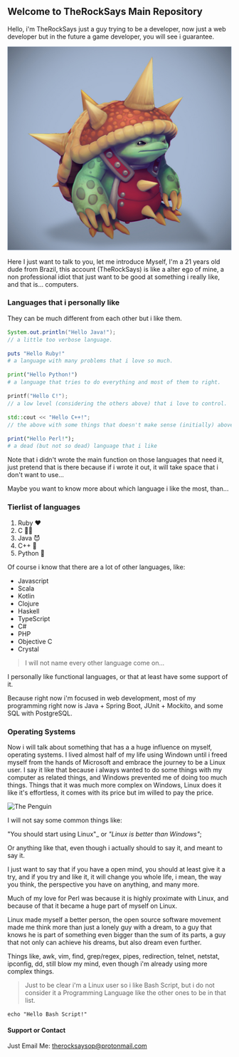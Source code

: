 

## Welcome to TheRockSays Main Repository

Hello, i'm TheRockSays just a guy trying to be a developer, now just a web developer but in the future a game developer, you will see i guarantee.

![rammus-lol](/main-image-rammus.jpg)

Here I just want to talk to you, let me introduce Myself, I'm a 21 years old dude from Brazil, this account (TheRockSays) is like a alter ego of mine, a non professional idiot that just want to be good at something i really like, and that is... computers.


### Languages that i personally like

They can be much different from each other but i like them.

```java
System.out.println("Hello Java!");
// a little too verbose language.
```
```ruby
puts "Hello Ruby!"
# a language with many problems that i love so much.
```
```python
print("Hello Python!")
# a language that tries to do everything and most of them to right.
```
```c
printf("Hello C!");
// a low level (considering the others above) that i love to control.
```
```cpp
std::cout << "Hello C++!";
// the above with some things that doesn't make sense (initially) above it.
```
```perl
print("Hello Perl!");
# a dead (but not so dead) language that i like
```
Note that i didn't wrote the main function on those languages that need it, just pretend that is there because if i wrote it out, it will take space that i don't want to use...

Maybe you want to know more about which language i like the most, than...
### Tierlist of languages

1. Ruby ♥️
2. C 🧑‍🔧
3. Java :smiling_imp:
4. C++ 💫
5. Python 🤟


Of course i know that there are a lot of other languages, like:
- Javascript
- Scala
- Kotlin
- Clojure
- Haskell
- TypeScript
- C#
- PHP
- Objective C
- Crystal 

> I will not name every other language come on...

I personally like functional languages, or that at least have some support of it.

Because right now i'm focused in web development, most of my programming right now is Java + Spring Boot, JUnit + Mockito, and some SQL with PostgreSQL.

### Operating Systems

Now i will talk about something that has a a huge influence on myself, operating systems.
I lived almost half of my life using Windown until i freed myself from the hands of Microsoft and embrace the journey to be a Linux user.
I say it like that because i always wanted to do some things with my computer as related things, and Windows prevented me of doing too much things.
Things that it was much more complex on Windows, Linux does it like it's effortless, it comes with its price but im willed to pay the price.

![The Penguin](https://upload.wikimedia.org/wikipedia/commons/3/35/Tux.svg)

I will not say some common things like: 

"You should start using Linux"_ or _"Linux is better than Windows"_;

Or anything like that, even though i actually should to say it, and meant to say it.

I just want to say that if you have a open mind, you should at least give it a try, and if you try and like it, it will change you whole life, i mean, the way you think, the perspective you have on anything, and many more.

Much of my love for Perl was because it is highly proximate with Linux, and because of that it became a huge part of myself on Linux.

Linux made myself a better person, the open source software movement made me think more than just a lonely guy with a dream, to a guy that knows he is part of something even bigger than the sum of its parts, a guy that not only can achieve his dreams, but also dream even further.

Things like, awk, vim, find, grep/regex, pipes, redirection, telnet, netstat, ipconfig, dd, still blow my mind, even though i'm already using more complex things.
> Just to be clear i'm a Linux user so i like Bash Script, but i do not consider it a Programming Language like the other ones to be in that list.

```console
echo "Hello Bash Script!"
```

#### Support or Contact

Just Email Me: [therocksaysop@protonmail.com](mailto:therocksaysop@protonmail.com)
